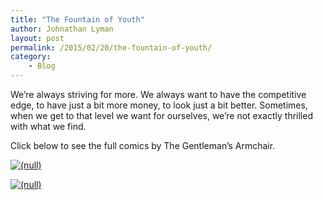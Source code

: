 ```yaml
---
title: "The Fountain of Youth"
author: Johnathan Lyman
layout: post
permalink: /2015/02/20/the-fountain-of-youth/
category:
    - Blog
---
```


We’re always striving for more. We always want to have the competitive edge, to have just a bit more money, to look just a bit better. Sometimes, when we get to that level we want for ourselves, we’re not exactly thrilled with what we find.

Click below to see the full comics by The Gentleman’s Armchair.

[![(null)](https://i2.wp.com/johnathanlyman.com/wp-content/uploads/2015/02/IMG_0446-1.jpg?w=882)](https://i2.wp.com/johnathanlyman.com/wp-content/uploads/2015/02/IMG_0446-1.jpg)

[![(null)](https://i2.wp.com/johnathanlyman.com/wp-content/uploads/2015/02/IMG_0447.jpg?w=882)](https://i2.wp.com/johnathanlyman.com/wp-content/uploads/2015/02/IMG_0447.jpg)

